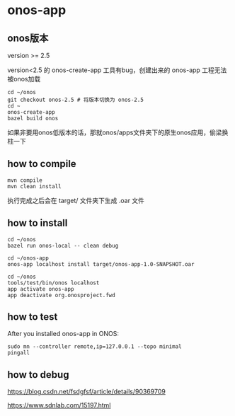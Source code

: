 # onos-app
## onos版本
version >= 2.5

version<2.5 的 onos-create-app 工具有bug，创建出来的 onos-app 工程无法被onos加载

```
cd ~/onos
git checkout onos-2.5 # 将版本切换为 onos-2.5
cd ~
onos-create-app 
bazel build onos
```

如果非要用onos低版本的话，那就onos/apps文件夹下的原生onos应用，偷梁换柱一下

## how to compile
```
mvn compile
mvn clean install
```

执行完成之后会在 target/ 文件夹下生成 .oar 文件

## how to install 
```
cd ~/onos
bazel run onos-local -- clean debug

cd ~/onos-app
onos-app localhost install target/onos-app-1.0-SNAPSHOT.oar

cd ~/onos
tools/test/bin/onos localhost
app activate onos-app
app deactivate org.onosproject.fwd 
```

## how to test
After you installed onos-app in ONOS:

```
sudo mn --controller remote,ip=127.0.0.1 --topo minimal
pingall
```

## how to debug
https://blog.csdn.net/fsdgfsf/article/details/90369709

https://www.sdnlab.com/15197.html

